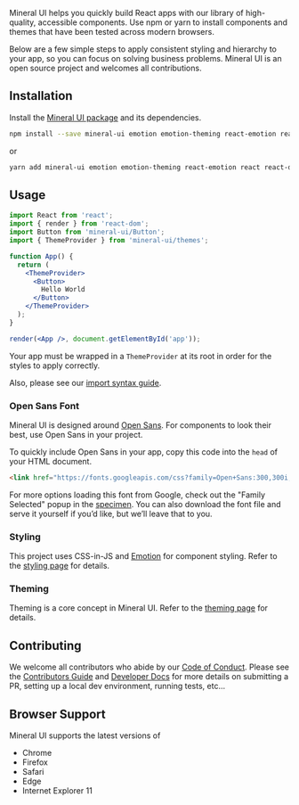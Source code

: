 Mineral UI helps you quickly build React apps with our library of high-quality, accessible components.
Use npm or yarn to install components and themes that have been tested across modern browsers.

Below are a few simple steps to apply consistent styling and hierarchy to your app,
so you can focus on solving business problems.
Mineral UI is an open source project and welcomes all contributions.

## Installation

Install the [Mineral UI package](https://www.npmjs.com/package/mineral-ui) and
its dependencies.

```bash
npm install --save mineral-ui emotion emotion-theming react-emotion react react-dom
```

or

```bash
yarn add mineral-ui emotion emotion-theming react-emotion react react-dom
```

## Usage

```jsx
import React from 'react';
import { render } from 'react-dom';
import Button from 'mineral-ui/Button';
import { ThemeProvider } from 'mineral-ui/themes';

function App() {
  return (
    <ThemeProvider>
      <Button>
        Hello World
      </Button>
    </ThemeProvider>
  );
}

render(<App />, document.getElementById('app'));
```

<Callout title="Note">
  <p key={0}>Your app must be wrapped in a <code key={1}>ThemeProvider</code> at its root
  in order for the styles to apply correctly.</p>

  <p key={2}>Also, please see our <a key={3} href="/import-syntax">import syntax guide</a>.</p>
</Callout>

### Open Sans Font

Mineral UI is designed around [Open Sans](https://fonts.google.com/specimen/Open+Sans). For components to look their best, use Open Sans in your project.

To quickly include Open Sans in your app, copy this code into the `head` of your HTML document.

```html
<link href="https://fonts.googleapis.com/css?family=Open+Sans:300,300i,400,400i,600,600i,700,700i,800,800i" rel="stylesheet">
```

For more options loading this font from Google, check out the "Family Selected"
popup in the [specimen](https://fonts.google.com/specimen/Open+Sans?selection.family=Open+Sans).
You can also download the font file and serve it yourself if you’d like,
but we’ll leave that to you.

### Styling

This project uses CSS-in-JS and [Emotion](https://emotion.sh/) for component styling. Refer to the [styling page](/styling/) for details.

### Theming

Theming is a core concept in Mineral UI. Refer to the [theming page](/theming/) for details.

## Contributing

We welcome all contributors who abide by our
[Code of Conduct](https://github.com/mineral-ui/mineral-ui/blob/master/CODE_OF_CONDUCT.md).
Please see the [Contributors Guide](https://github.com/mineral-ui/mineral-ui/blob/master/CONTRIBUTING.md)
and [Developer Docs](https://github.com/mineral-ui/mineral-ui/blob/master/docs/README.md)
for more details on submitting a PR, setting up a local dev environment,
running tests, etc...

## Browser Support

Mineral UI supports the latest versions of

- Chrome
- Firefox
- Safari
- Edge
- Internet Explorer 11

